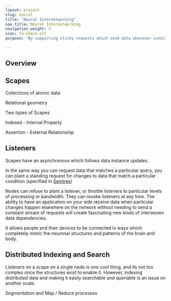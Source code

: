 ```yaml
---
layout: project
slug: neural
title: "Neural Internetworking"
nav_title: Neural Internetworking
navigation_weight: 5
icon: fa-share-alt
purpose: "By supporting sticky requests which send data whenever conditions are matched, we enable neural-like behavior across all applications."

---
```


## Overview


## Scapes
Collections of atomic data

Relational geometry

Two types of Scapes

Indexed - Internal Property

Assertion - External Relationship

## Listeners
Scapes have an asynchronous which follows data instance updates.

In the same way you can request data that matches a particular query, you can plant a standing request for changes to data that match a particular condition (specified in [Semtrex](/projects/pcubed))

Nodes can refuse to plant a listener, or throttle listeners to particular levels of processing or bandwidth. They can revoke listeners at any time. The ability to have an application on your side receive data when particular changes happen elsewhere on the network without needing to send a constant stream of requests will create fascinating new kinds of interwoven data dependencies.

It allows people and their devices to be connected in ways which completely mimic the neuronal structures and patterns of the brain and body.

## Distributed Indexing and Search
Listeners on a scape on a single node is one cool thing, and its not too complex once the structures exist to enable it. However, indexing distributed data and making it easily searchable and queriable is an issue on another scale.

Segmentation and Map / Reduce processes
